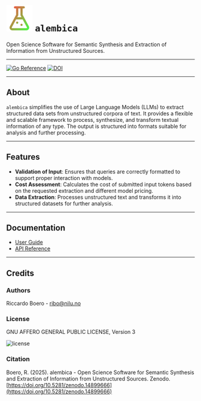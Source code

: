 # ![logo](https://raw.githubusercontent.com/open-and-sustainable/alembica/main/docs/assets/images/logo.png) `alembica`

Open Science Software for Semantic Synthesis and Extraction of Information from Unstructured Sources.

---

[![Go Reference](https://pkg.go.dev/badge/github.com/open-and-sustainable/alembica.svg)](https://pkg.go.dev/github.com/open-and-sustainable/alembica) [![DOI](https://zenodo.org/badge/DOI/10.5281/zenodo.14899666.svg)](https://doi.org/10.5281/zenodo.14899666)

---

## About
`alembica` simplifies the use of Large Language Models (LLMs) to extract structured data sets from unstructured corpora of text. It provides a flexible and scalable framework to process, synthesize, and transform textual information of any type. The output is structured into formats suitable for analysis and further processing.

---
## Features
- **Validation of Input**: Ensures that queries are correctly formatted to support proper interaction with models.
- **Cost Assessment**: Calculates the cost of submitted input tokens based on the requested extraction and different model pricing.
- **Data Extraction**: Processes unstructured text and transforms it into structured datasets for further analysis.

---
## Documentation
- [User Guide](https://open-and-sustainable.github.io/alembica/)
- [API Reference](https://pkg.go.dev/github.com/open-and-sustainable/alembica)

---
## Credits
### Authors
Riccardo Boero - ribo@nilu.no

### License
GNU AFFERO GENERAL PUBLIC LICENSE, Version 3

![license](https://www.gnu.org/graphics/agplv3-155x51.png)

### Citation
Boero, R. (2025). alembica - Open Science Software for Semantic Synthesis and Extraction of Information from Unstructured Sources. Zenodo. [https://doi.org/10.5281/zenodo.14899666](https://doi.org/10.5281/zenodo.14899666)